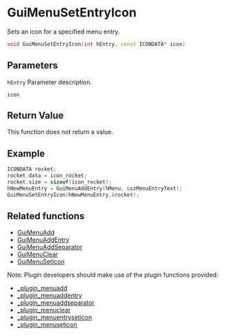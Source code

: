 # GuiMenuSetEntryIcon

Sets an icon for a specified menu entry.

```c++
void GuiMenuSetEntryIcon(int hEntry, const ICONDATA* icon)
```

## Parameters

`hEntry` Parameter description.

`icon` 

## Return Value

This function does not return a value.

## Example

```c++
ICONDATA rocket;
rocket.data = icon_rocket;
rocket.size = sizeof(icon_rocket);
hNewMenuEntry = GuiMenuAddEntry(hMenu, &szMenuEntryText);
GuiMenuSetEntryIcon(hNewMenuEntry,&rocket);
```

## Related functions

- [GuiMenuAdd](./GuiMenuAdd.md)
- [GuiMenuAddEntry](./GuiMenuAddEntry.md)
- [GuiMenuAddSeparator](./GuiMenuAddSeparator.md)
- [GuiMenuClear](./GuiMenuClear.md)
- [GuiMenuSetIcon](./GuiMenuSetIcon.md)

Note: Plugin developers should make use of the plugin functions provided:

- [\_plugin\_menuadd](../../plugins/API/menuadd.rst)
- [\_plugin\_menuaddentry](../../plugins/API/menuaddentry.rst)
- [\_plugin\_menuaddseparator](../../plugins/API/menuaddseparator.rst)
- [\_plugin\_menuclear](../../plugins/API/menuclear.rst)
- [\_plugin\_menuentryseticon](../../plugins/API/menuentryseticon.rst)
- [\_plugin\_menuseticon](../../plugins/API/menuseticon.rst)
